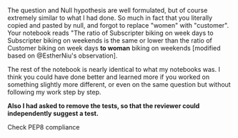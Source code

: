 The question and Null hypothesis are well formulated, but of course extremely similar to what I had done. So much in fact that you literally copied and pasted by null, and forgot to replace "women" with "customer". Your notebook reads "The ratio of Subscripter biking on week days to Subscripter biking on weekends is the same or lower than the ratio of Customer biking on week days **to woman** biking on weekends [modified based on @EstherNiu's observation].

The rest of the notebook is nearly identical to what my notebooks was. 
I think you could have done better and learned more if you worked on something slightly more different, or even on the same question but without following my work step by step. 

**Also I had asked to remove the tests, so that the reviewer could independently suggest a test.**

Check PEP8 compliance
